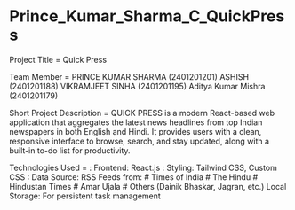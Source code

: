 # Prince_Kumar_Sharma_C_QuickPress
Project Title = Quick Press

Team Member = PRINCE KUMAR SHARMA (2401201201)
              ASHISH (2401201188)
              VIKRAMJEET  SINHA (2401201195)
              Aditya Kumar Mishra (2401201179)
              
Short Project Description = QUICK PRESS is a modern React-based web application that aggregates the latest news headlines from top Indian newspapers in both English and Hindi. It provides users with a clean, responsive interface to browse, search, and stay updated, along with a built-in to-do list for productivity.

Technologies Used = : Frontend: React.js
                    : Styling: Tailwind CSS, Custom CSS
                    : Data Source: RSS Feeds from:
                       # Times of India
                       # The Hindu
                       # Hindustan Times
                       # Amar Ujala
                       # Others (Dainik Bhaskar, Jagran, etc.)
                    Local Storage: For persistent task management
                
